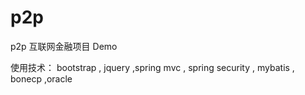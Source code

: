 # p2p  
   
p2p 互联网金融项目 Demo

使用技术： bootstrap , jquery ,spring mvc , spring security , mybatis , bonecp ,oracle
